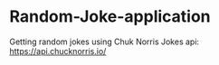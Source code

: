 # Random-Joke-application

Getting random jokes using Chuk Norris Jokes api:       https://api.chucknorris.io/

